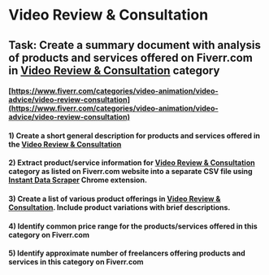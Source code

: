 # Video Review & Consultation
## Task: Create a summary document with analysis of products and services offered on Fiverr.com in [Video Review & Consultation](https://www.fiverr.com/categories/video-animation/video-advice/video-review-consultation) category
#### [https://www.fiverr.com/categories/video-animation/video-advice/video-review-consultation](https://www.fiverr.com/categories/video-animation/video-advice/video-review-consultation)
#### 1) Create a short general description for products and services offered in the [Video Review & Consultation](https://www.fiverr.com/categories/video-animation/video-advice/video-review-consultation)
#### 2) Extract product/service information for [Video Review & Consultation](https://www.fiverr.com/categories/video-animation/video-advice/video-review-consultation) category as listed on Fiverr.com website into a separate CSV file using [Instant Data Scraper](https://chrome.google.com/webstore/detail/instant-data-scraper/ofaokhiedipichpaobibbnahnkdoiiah) Chrome extension.
#### 3) Create a list of various product offerings in [Video Review & Consultation](https://www.fiverr.com/categories/video-animation/video-advice/video-review-consultation). Include product variations with brief descriptions.
#### 4) Identify common price range for the products/services offered in this category on Fiverr.com
#### 5) Identify approximate number of freelancers offering products and services in this category on Fiverr.com
